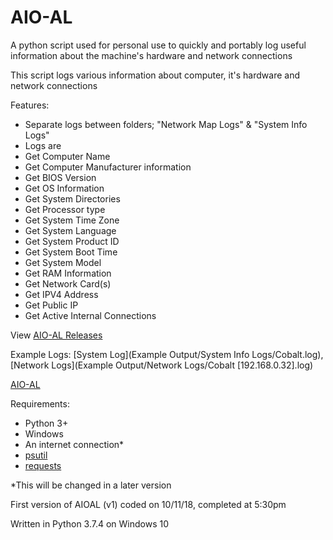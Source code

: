 # AIO-AL
A python script used for personal use to quickly and portably log useful information about the machine's hardware and network connections

This script logs various information about computer, it's hardware and network connections

Features:
- Separate logs between folders; "Network Map Logs" & "System Info Logs"
- Logs are
- Get Computer Name
- Get Computer Manufacturer information
- Get BIOS Version
- Get OS Information
- Get System Directories
- Get Processor type
- Get System Time Zone
- Get System Language
- Get System Product ID
- Get System Boot Time
- Get System Model
- Get RAM Information
- Get Network Card(s)
- Get IPV4 Address
- Get Public IP
- Get Active Internal Connections

View [AIO-AL Releases](https://github.com/smcclennon/AIO-AL/releases)

Example Logs: [System Log](Example Output/System Info Logs/Cobalt.log), [Network Logs](Example Output/Network Logs/Cobalt [192.168.0.32].log)

[AIO-AL](https://i.imgur.com/i7UWfoa.png)

Requirements:
- Python 3+
- Windows
- An internet connection*
- [psutil](https://pypi.org/project/psutil/)
- [requests](https://pypi.org/project/requests/)

*This will be changed in a later version


First version of AIOAL (v1) coded on 10/11/18, completed at 5:30pm

Written in Python 3.7.4 on Windows 10
